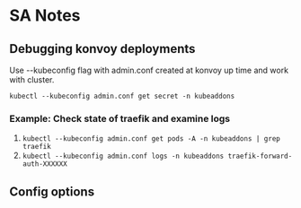 # SA Notes

## Debugging konvoy deployments

Use --kubeconfig flag with admin.conf created at konvoy up time and work with cluster.

```kubectl --kubeconfig admin.conf get secret -n kubeaddons```

### Example: Check state of traefik and examine logs

1. ```kubectl --kubeconfig admin.conf get pods -A -n kubeaddons | grep traefik```
2. ```kubectl --kubeconfig admin.conf logs -n kubeaddons traefik-forward-auth-XXXXXX```

## Config options
